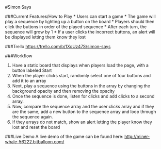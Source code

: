 #Simon Says

###Current Features/How to Play
	* Users can start a game
	* The game will play a sequence by lighting up a button on the board
	* Players should then click the buttons in order of the played sequence
	* After each turn, the sequence will grow by 1
	* If a user clicks the incorrect buttons, an alert will be displayed letting them know they lost

###Trello 
https://trello.com/b/1XoUz47S/simon-says

###Workflow
1. Have a static board that displays when players load the page, with a button labeled Start
2. When the player clicks start, randomly select one of four buttons and add it to an array
3. Next, play a sequence using the buttons in the array by changing the background opacity and then removing the opacity
4. Once the sequence is done, listen for clicks and add clicks to a second array. 
5. Now, compare the sequence array and the user clicks array and if they are the same, add a new button to the sequence array and loop through the sequence again. 
6. If they arrays do not match, show an alert letting the player know they lost and reset the board

###Live Demo
A live demo of the game can be found here: http://miner-whale-56222.bitballoon.com/